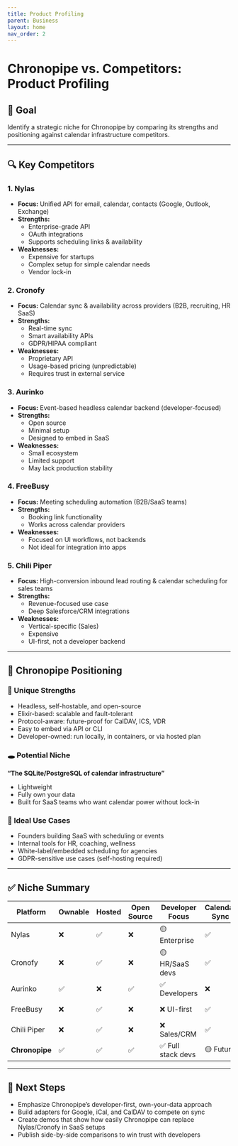 ```yaml
---
title: Product Profiling
parent: Business
layout: home
nav_order: 2
---
```


# Chronopipe vs. Competitors: Product Profiling

## 🧭 Goal

Identify a strategic niche for Chronopipe by comparing its strengths and positioning against calendar infrastructure competitors.

---

## 🔍 Key Competitors

### 1. Nylas
- **Focus:** Unified API for email, calendar, contacts (Google, Outlook, Exchange)
- **Strengths:**
  - Enterprise-grade API
  - OAuth integrations
  - Supports scheduling links & availability
- **Weaknesses:**
  - Expensive for startups
  - Complex setup for simple calendar needs
  - Vendor lock-in

### 2. Cronofy
- **Focus:** Calendar sync & availability across providers (B2B, recruiting, HR SaaS)
- **Strengths:**
  - Real-time sync
  - Smart availability APIs
  - GDPR/HIPAA compliant
- **Weaknesses:**
  - Proprietary API
  - Usage-based pricing (unpredictable)
  - Requires trust in external service

### 3. Aurinko
- **Focus:** Event-based headless calendar backend (developer-focused)
- **Strengths:**
  - Open source
  - Minimal setup
  - Designed to embed in SaaS
- **Weaknesses:**
  - Small ecosystem
  - Limited support
  - May lack production stability

### 4. FreeBusy
- **Focus:** Meeting scheduling automation (B2B/SaaS teams)
- **Strengths:**
  - Booking link functionality
  - Works across calendar providers
- **Weaknesses:**
  - Focused on UI workflows, not backends
  - Not ideal for integration into apps

### 5. Chili Piper
- **Focus:** High-conversion inbound lead routing & calendar scheduling for sales teams
- **Strengths:**
  - Revenue-focused use case
  - Deep Salesforce/CRM integrations
- **Weaknesses:**
  - Vertical-specific (Sales)
  - Expensive
  - UI-first, not a developer backend

---

## 🧱 Chronopipe Positioning

### 🔑 Unique Strengths

- Headless, self-hostable, and open-source  
- Elixir-based: scalable and fault-tolerant  
- Protocol-aware: future-proof for CalDAV, ICS, VDR  
- Easy to embed via API or CLI  
- Developer-owned: run locally, in containers, or via hosted plan  

### 🕳️ Potential Niche

**“The SQLite/PostgreSQL of calendar infrastructure”**

- Lightweight  
- Fully own your data  
- Built for SaaS teams who want calendar power without lock-in  

### 🎯 Ideal Use Cases

- Founders building SaaS with scheduling or events  
- Internal tools for HR, coaching, wellness  
- White-label/embedded scheduling for agencies  
- GDPR-sensitive use cases (self-hosting required)  

---

## ✅ Niche Summary

| Platform       | Ownable | Hosted | Open Source | Developer Focus   | Calendar Sync | Scheduling UX | Target Audience            |
| -------------- | ------- | ------ | ----------- | ----------------- | ------------- | ------------- | -------------------------- |
| Nylas          | ❌       | ✅      | ❌           | 🟡 Enterprise      | ✅             | ✅             | Email/calendar unification |
| Cronofy        | ❌       | ✅      | ❌           | 🟡 HR/SaaS devs    | ✅             | ✅             | HR tools, booking SaaS     |
| Aurinko        | ✅       | ❌      | ✅           | ✅ Developers      | ❌             | ❌             | Indie, OSS-friendly        |
| FreeBusy       | ❌       | ✅      | ❌           | ❌ UI-first        | ✅             | ✅             | B2B calendar automation    |
| Chili Piper    | ❌       | ✅      | ❌           | ❌ Sales/CRM       | ✅             | ✅             | Sales teams + conversions  |
| **Chronopipe** | ✅       | ✅      | ✅           | ✅ Full stack devs | 🟡 Future      | ❌ (not core)  | SaaS builders, custom apps |

---

## 🧠 Next Steps

- Emphasize Chronopipe’s developer-first, own-your-data approach  
- Build adapters for Google, iCal, and CalDAV to compete on sync  
- Create demos that show how easily Chronopipe can replace Nylas/Cronofy in SaaS setups  
- Publish side-by-side comparisons to win trust with developers  